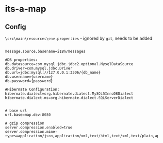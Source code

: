 # its-a-map

## Config
`\src\main\resources\env.properties` - ignored by `git`, needs to be added

```

message.source.basename=i18n/messages

#DB properties:
db.datasource=com.mysql.jdbc.jdbc2.optional.MysqlDataSource
db.driver=com.mysql.jdbc.Driver
db.url=jdbc:mysql://127.0.0.1:3306/{db_name}
db.username={username}
db.password={password}

#Hibernate Configuration:
hibernate.dialect=org.hibernate.dialect.MySQL5InnoDBDialect
hibernate.dialect.ms=org.hibernate.dialect.SQLServerDialect


# base url
url.base=map.dev:8080

# gzip compression
server.compression.enabled=true
server.compression.mime-types=application/json,application/xml,text/html,text/xml,text/plain,application/pdf

```
